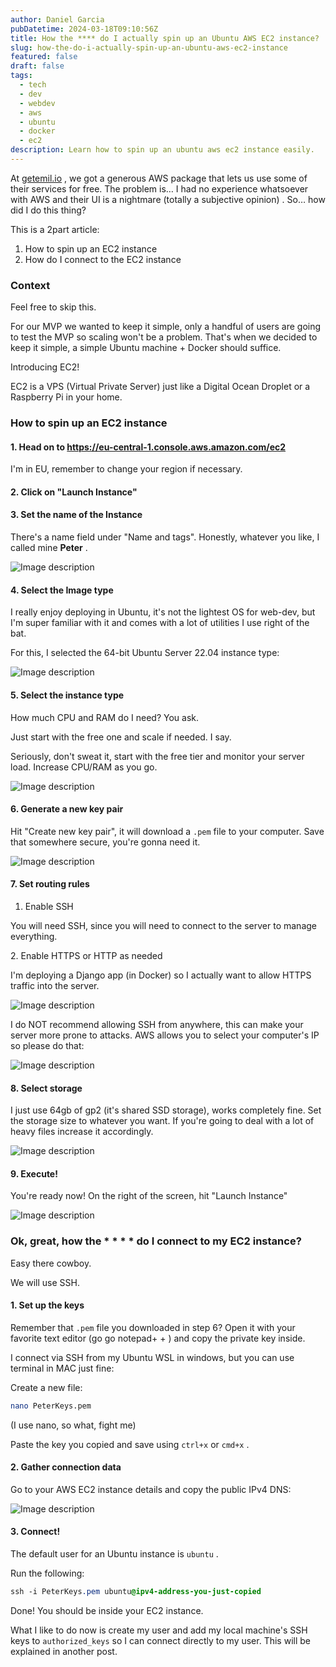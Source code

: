 ```yaml
---
author: Daniel Garcia
pubDatetime: 2024-03-18T09:10:56Z
title: How the **** do I actually spin up an Ubuntu AWS EC2 instance?
slug: how-the-do-i-actually-spin-up-an-ubuntu-aws-ec2-instance
featured: false
draft: false
tags:
  - tech
  - dev
  - webdev
  - aws
  - ubuntu
  - docker
  - ec2
description: Learn how to spin up an ubuntu aws ec2 instance easily.
---
```


At [getemil\.io](http://getemil.io) , we got a generous AWS package that lets us use some of their services for free\. The problem is… I had no experience whatsoever with AWS and their UI is a nightmare \(totally a subjective opinion\) \. So… how did I do this thing?

This is a 2part article:

1. How to spin up an EC2 instance
2. How do I connect to the EC2 instance

### Context

Feel free to skip this\.

For our MVP we wanted to keep it simple, only a handful of users are going to test the MVP so scaling won't be a problem\. That's when we decided to keep it simple, a simple Ubuntu machine \+ Docker should suffice\.

Introducing EC2\!

EC2 is a VPS \(Virtual Private Server\) just like a Digital Ocean Droplet or a Raspberry Pi in your home\.

### How to spin up an EC2 instance

#### 1\. Head on to [https://eu\-central\-1\.console\.aws\.amazon\.com/ec2](https://eu-central-1.console.aws.amazon.com/ec2)

I'm in EU, remember to change your region if necessary\.

#### 2\. Click on "Launch Instance"

#### 3\. Set the name of the Instance

There's a name field under "Name and tags"\. Honestly, whatever you like, I called mine **Peter** \.

![Image description](https://dev-to-uploads.s3.amazonaws.com/uploads/articles/86ovju957mqduv56tcsg.png)

#### 4\. Select the Image type

I really enjoy deploying in Ubuntu, it's not the lightest OS for web-dev, but I'm super familiar with it and comes with a lot of utilities I use right of the bat\.

For this, I selected the 64-bit Ubuntu Server 22.04 instance type:

![Image description](https://dev-to-uploads.s3.amazonaws.com/uploads/articles/mnhz1gpx8lhuag6sewwc.png)

#### 5\. Select the instance type

How much CPU and RAM do I need? You ask\.

Just start with the free one and scale if needed\. I say\.

Seriously, don't sweat it, start with the free tier and monitor your server load\. Increase CPU/RAM as you go\.

![Image description](https://dev-to-uploads.s3.amazonaws.com/uploads/articles/eak2hvikbiosgfxrs5rv.png)

#### 6\. Generate a new key pair

Hit "Create new key pair", it will download a `.pem` file to your computer\. Save that somewhere secure, you're gonna need it\.

![Image description](https://dev-to-uploads.s3.amazonaws.com/uploads/articles/g1ph2imfiog2kageh145.png)

#### 7\. Set routing rules

1. Enable SSH

You will need SSH, since you will need to connect to the server to manage everything\.

2\. Enable HTTPS or HTTP as needed

I'm deploying a Django app \(in Docker\) so I actually want to allow HTTPS traffic into the server\.

![Image description](https://dev-to-uploads.s3.amazonaws.com/uploads/articles/7nbaw7jtk7x2qbxdbnuv.png)

I do NOT recommend allowing SSH from anywhere, this can make your server more prone to attacks\. AWS allows you to select your computer's IP so please do that:

![Image description](https://dev-to-uploads.s3.amazonaws.com/uploads/articles/7pvf2gn8za7zs65shelt.png)

#### 8\. Select storage

I just use 64gb of gp2 \(it's shared SSD storage\), works completely fine\. Set the storage size to whatever you want\. If you're going to deal with a lot of heavy files increase it accordingly\.

![Image description](https://dev-to-uploads.s3.amazonaws.com/uploads/articles/fm7ocp12lj42raiq1tx2.png)

#### 9\. Execute\!

You're ready now\! On the right of the screen, hit "Launch Instance"

![Image description](https://dev-to-uploads.s3.amazonaws.com/uploads/articles/150r8ah7e662q7bp87c1.png)

### Ok, great, how the \* \* \* \* do I connect to my EC2 instance?

Easy there cowboy\.

We will use SSH\.

#### 1\. Set up the keys

Remember that `.pem` file you downloaded in step 6? Open it with your favorite text editor \(go go notepad\+ \+ \) and copy the private key inside\.

I connect via SSH from my Ubuntu WSL in windows, but you can use terminal in MAC just fine:

Create a new file:

```bash
nano PeterKeys.pem
```

\(I use nano, so what, fight me\)

Paste the key you copied and save using `ctrl+x` or `cmd+x` \.

#### 2\. Gather connection data

Go to your AWS EC2 instance details and copy the public IPv4 DNS:

![Image description](https://dev-to-uploads.s3.amazonaws.com/uploads/articles/eprk202firfeeb8spoxq.png)

#### 3\. Connect\!

The default user for an Ubuntu instance is `ubuntu` \.

Run the following:

```css
ssh -i PeterKeys.pem ubuntu@ipv4-address-you-just-copied
```

Done\! You should be inside your EC2 instance\.

What I like to do now is create my user and add my local machine's SSH keys to `authorized_keys` so I can connect directly to my user\. This will be explained in another post\.
